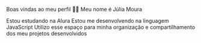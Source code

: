 Boas vindas ao meu perfil 💙💙
Meu nome é Júlia Moura

Estou estudando na Alura
Estou me desenvolvendo na linguagem JavaScript
Utilizo esse espaço para minha organização e compartilhamento dos meu projetos desenvolvidos
